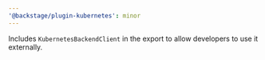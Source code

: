 ```yaml
---
'@backstage/plugin-kubernetes': minor
---
```


Includes `KubernetesBackendClient` in the export to allow developers to use it externally.
